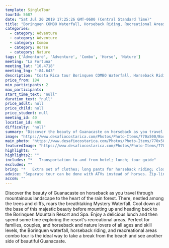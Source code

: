 ```yaml
---
template: SingleTour
tourId: 5687
date: "Sat Jul 20 2019 17:25:26 GMT-0600 (Central Standard Time)"
title: "Borinquen COMBO Waterfall, Horseback Riding, Recreational Areas"
categories: 
  - category: Adventure
  - category: Adventure
  - category: Combo
  - category: Horse
  - category: Nature
tags: ['Adventure', 'Adventure', 'Combo', 'Horse', 'Nature']
meeting: "La Fortuna"
meeting_lat: "10.4718"
meeting_lng: "-84.643"
description: "Costa Rica tour Borinquen COMBO Waterfall, Horseback Riding, Recreational Areas, id 5687"
price_from: 184
min_participants: 2
max_participants: 
start_time_text: "null"
duration_text: "null"
price_adult: null
price_child: null
price_student: null
meeting_id: 40
location_id: 498
difficulty: "null"
summary: "Discover the beauty of Guanacaste on horseback as you travel through mountainous landscape to the heart of the rain forest. There, nestled among the trees and cliffs, roars the breathtaking Mystery Waterfall. Perfect for families, couples, and horseback and nature lovers of all ages and skill levels, the Borinquen waterfall, horseback riding, and reacreational areas combo tour is the ideal way to take a break from the beach and see another side of beautiful Guanacaste."
image: "https://www.desafiocostarica.com/Photos/Photo-Items/770x500/Borinquen-COMBO-Waterfall--Horseback-Riding--Recreational-Areas-1477417168.jpg"
main_photo: "https://www.desafiocostarica.com/Photos/Photo-Items/770x500/Borinquen-COMBO-Waterfall--Horseback-Riding--Recreational-Areas-1477417168.jpg"
featuredImage: "https://www.desafiocostarica.com/Photos/Photo-Items/770x500/Borinquen-COMBO-Waterfall--Horseback-Riding--Recreational-Areas-1477417168.jpg"
highlights: ""
highlights2: ""
includes: "*   Transportation to and from hotel; lunch; tour guide"
excludes: ""
bring: "*   Extra set of clothes; long pants for horseback riding; closed toed shoes; bathing suit; towel; sunscreen; bug repellant"
advice: "Separate tour can be done with ATVs instead of horses. Zip-line or hot springs option can be added to tour for an additional price. Please inquire about these options upon booking."
accom: ""
---
```

Discover the beauty of Guanacaste on horseback as you travel through mountainous landscape to the heart of the rain forest. There, nestled among the trees and cliffs, roars the breathtaking Mystery Waterfall. Cool down at the base of this majestic beauty before mounting up and heading back to the Borinquen Mountain Resort and Spa. Enjoy a delicious lunch and then spend some time exploring the resort's recreational areas. Perfect for families, couples, and horseback and nature lovers of all ages and skill levels, the Borinquen waterfall, horseback riding, and reacreational areas combo tour is the ideal way to take a break from the beach and see another side of beautiful Guanacaste.